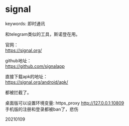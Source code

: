 # signal

keywords: 即时通讯  

和telegram类似的工具，斯诺登在用。  

官网：  
https://signal.org/  

github地址：  
https://github.com/signalapp  

直接下载apk的地址：  
https://signal.org/android/apk/  

都被拦截了。  

桌面版可以设置环境变量: https_proxy http://127.0.0.1:10809  
手机版的注册和登录都被ban了，悲伤  


20210109  
